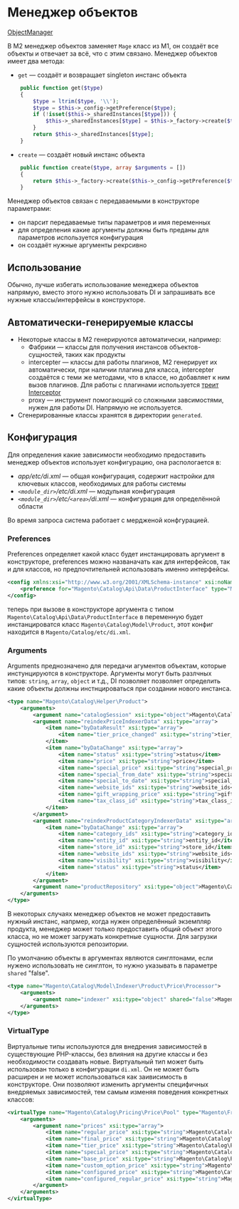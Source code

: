 # Менеджер объектов

[ObjectManager](https://github.com/magento/magento2/blob/2.3/lib/internal/Magento/Framework/ObjectManager/ObjectManager.php)

В M2 менеджер объектов заменяет `Mage` класс из M1, он создаёт все объекты и отвечает за всё, что с этим связано. Менеджер объектов имеет два метода:

* `get` — создаёт и возвращает singleton инстанс объекта
```php
    public function get($type)
    {
        $type = ltrim($type, '\\');
        $type = $this->_config->getPreference($type);
        if (!isset($this->_sharedInstances[$type])) {
            $this->_sharedInstances[$type] = $this->_factory->create($type);
        }
        return $this->_sharedInstances[$type];
    }
```
* `create` — создаёт новый инстанс объекта
```php
    public function create($type, array $arguments = [])
    {
        return $this->_factory->create($this->_config->getPreference($type), $arguments);
    }
```

Менеджер объектов связан с передаваемыми в конструкторе параметрами:

* он парсит передаваемые типы параметров и имя переменных
* для определения какие аргументы должны быть преданы для параметров используется конфигурация
* он создаёт нужные аргументы рекрсивно

## Использование

Обычно, лучше избегать использование менеджера объектов напрямую, вместо этого нужно использовать DI и запрашивать все нужные классы/интерфейсы в конструкторе.

## Автоматически-генерируемые классы

* Некоторые классы в M2 генерируются автоматически, например:
    * Фабрики — классы для получения инстансов объектов-сущностей, таких как продукты
    * intercepter — классы для работы плагинов, M2 генерирует их автоматически, при наличии плагина для класса, intercepter создаётся с теми же методами, что в классе, но добавляет к ним вызов плагинов. Для работы с плагинами используется [треит Interceptor](https://github.com/magento/magento2/blob/2.3/lib/internal/Magento/Framework/Interception/Interceptor.php)
    * proxy — инструмент помогающий со сложными завсимостями, нужен для работы DI. Напрямую не используется.
* Сгенерированные классы хранятся в директории `generated`.

## Конфигурация

Для определения какие зависимости необходимо предоставить менеджер объектов использует конфигурацию, она распологается в:

* _app/etc/di.xml_ — общая конфигурация, содержит настройки для ключевых классов, необходимых для работы системы
* _`<module_dir>`/etc/di.xml_ — модульная конфигурация 
* _`<module_dir>`/etc/`<area>`/di.xml_ — конфигурация для определённой области

Во время запроса система работает с мердженой конфгурацией.

### Preferences

Preferences определяет какой класс будет инстанцировать аргумент в конструкторе, preferences можно названачать как для интерфейсов, так и для классов, но предпочтительней использовать именно интерфейсы.

```xml
<config xmlns:xsi="http://www.w3.org/2001/XMLSchema-instance" xsi:noNamespaceSchemaLocation="urn:magento:framework:ObjectManager/etc/config.xsd">
    <preference for="Magento\Catalog\Api\Data\ProductInterface" type="Magento\Catalog\Model\Product" />
</config>
```

теперь при вызове в конструкторе аргумента с типом `Magento\Catalog\Api\Data\ProductInterface` в переменную будет инстанцироватся класс `Magento\Catalog\Model\Product`, этот конфиг находится в `Magento/Catalog/etc/di.xml`.

### Arguments

Arguments преднозначено для передачи агументов объектам, которые инстунцируются в конструкторе. Аргументы могут быть разлчных типов: `string`, `array`, `object` и т.д., DI позволяет позволяет определить какие объекты должны инстнцироваться при создании нового инстанса.

```xml
<type name="Magento\Catalog\Helper\Product">
    <arguments>
        <argument name="catalogSession" xsi:type="object">Magento\Catalog\Model\Session\Proxy</argument>
        <argument name="reindexPriceIndexerData" xsi:type="array">
            <item name="byDataResult" xsi:type="array">
                <item name="tier_price_changed" xsi:type="string">tier_price_changed</item>
            </item>
            <item name="byDataChange" xsi:type="array">
                <item name="status" xsi:type="string">status</item>
                <item name="price" xsi:type="string">price</item>
                <item name="special_price" xsi:type="string">special_price</item>
                <item name="special_from_date" xsi:type="string">special_from_date</item>
                <item name="special_to_date" xsi:type="string">special_to_date</item>
                <item name="website_ids" xsi:type="string">website_ids</item>
                <item name="gift_wrapping_price" xsi:type="string">gift_wrapping_price</item>
                <item name="tax_class_id" xsi:type="string">tax_class_id</item>
            </item>
        </argument>
        <argument name="reindexProductCategoryIndexerData" xsi:type="array">
            <item name="byDataChange" xsi:type="array">
                <item name="category_ids" xsi:type="string">category_ids</item>
                <item name="entity_id" xsi:type="string">entity_id</item>
                <item name="store_id" xsi:type="string">store_id</item>
                <item name="website_ids" xsi:type="string">website_ids</item>
                <item name="visibility" xsi:type="string">visibility</item>
                <item name="status" xsi:type="string">status</item>
            </item>
        </argument>
        <argument name="productRepository" xsi:type="object">Magento\Catalog\Api\ProductRepositoryInterface\Proxy</argument>
    </arguments>
</type>
```

В некоторых случаях менеджер объектов не может предоставить нужный инстанс, напрмер, когда нужен определённый экземпляр продукта, менеджер может только предоставить общий объект этого класса, но не может загружать конкретные сущности. Для загрузки сущностей используются репозитории.

По умолчанию объекты в аргументах являются синглтонами, если нужено использовать не синглтон, то нужно указывать в параметре `shared` "false".

```xml
<type name="Magento\Catalog\Model\Indexer\Product\Price\Processor">
    <arguments>
        <argument name="indexer" xsi:type="object" shared="false">Magento\Framework\Indexer\IndexerInterface</argument>
    </arguments>
</type>
```

### VirtualType

Виртуальные типы используются для внедрения зависимостей в существующие PHP-классы, без влияния на другие классы и без необходимости создавать новые. Виртуальный тип может быть использован только в конфигурации `di.xml`. Он не может быть расширен и не может использоваться как заивисимость в конструкторе. Они позволяют изменить аргументы специфичных внедряемых зависимостей, тем самым изменяя поведения конкретных классов:

```xml
<virtualType name="Magento\Catalog\Pricing\Price\Pool" type="Magento\Framework\Pricing\Price\Pool">
    <arguments>
        <argument name="prices" xsi:type="array">
            <item name="regular_price" xsi:type="string">Magento\Catalog\Pricing\Price\RegularPrice</item>
            <item name="final_price" xsi:type="string">Magento\Catalog\Pricing\Price\FinalPrice</item>
            <item name="tier_price" xsi:type="string">Magento\Catalog\Pricing\Price\TierPrice</item>
            <item name="special_price" xsi:type="string">Magento\Catalog\Pricing\Price\SpecialPrice</item>
            <item name="base_price" xsi:type="string">Magento\Catalog\Pricing\Price\BasePrice</item>
            <item name="custom_option_price" xsi:type="string">Magento\Catalog\Pricing\Price\CustomOptionPrice</item>
            <item name="configured_price" xsi:type="string">Magento\Catalog\Pricing\Price\ConfiguredPrice</item>
            <item name="configured_regular_price" xsi:type="string">Magento\Catalog\Pricing\Price\ConfiguredRegularPrice</item>
        </argument>
    </arguments>
</virtualType>
```
